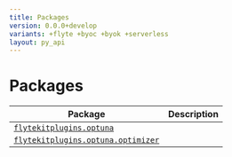 ```yaml
---
title: Packages
version: 0.0.0+develop
variants: +flyte +byoc +byok +serverless
layout: py_api
---
```


# Packages

| Package | Description |
|-|-|
| [`flytekitplugins.optuna`](flytekitplugins.optuna) |  |
| [`flytekitplugins.optuna.optimizer`](flytekitplugins.optuna.optimizer) |  |
